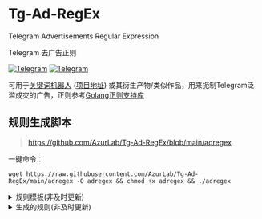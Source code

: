 
# Tg-Ad-RegEx
Telegram Advertisements Regular Expression 

Telegram 去广告正则

[![Telegram](https://img.shields.io/badge/discuss-Telegram-2EA9DF?style=flat-square)](https://t.me/joinchat/AAAAAFX2RjhGBMoU8lY7NA)
[![Telegram](https://img.shields.io/badge/channel-Telegram-2EA9DF?style=flat-square)](https://t.me/adregex)

可用于[关键词机器人](https://t.me/keyword_reply_bot) ([项目地址](https://github.com/zu1k/tg-keyword-reply-bot)) 或其衍生产物/类似作品，用来扼制Telegram泛滥成灾的广告，正则参考[Golang正则支持库](https://github.com/google/re2/wiki/Syntax)

## 规则生成脚本

> https://github.com/AzurLab/Tg-Ad-RegEx/blob/main/adregex

一键命令：

`wget https://raw.githubusercontent.com/AzurLab/Tg-Ad-RegEx/main/adregex -O adregex && chmod +x adregex && ./adregex`

<details>

<summary>规则模板(非及时更新)</summary>

## 双关键词匹配规则

### 规则模板：

`/add@keyword_reply_bot re:(?i:().*()|().*())===delete`

或 `/add (?i:().*()|().*())===delete`

(Golang限制，否则可以用`(?=.*())(?=.*()).*`)

### 关键词1

`广告|服务器|cdn|阿里云|腾讯云|高防|vps|独服|杜甫|引流|吸粉|增粉|加粉|关注|点赞|评论|电销|股民|资源|数据|博彩|亚博|棋牌|bc|菠菜|狗推|人事|兼职|招聘|招募|招代理|微信号|企业微信|QQ号|公众号|陌陌号|暗网|黑产|灰产|支付|四件套|黑卡|银行卡|对公|账户|公户|个户|私户|代收|代付|洗钱|资金|转账|usdt|套现|换汇|贷款|网贷|送货|跑分|卡商|卡王|查人|定位|开房|查档|社工|苹果签名|iOS签名|企业签名|莆田|手表|高仿|水鬼|租房|房源`

### 关键词2

`出|售|卖|收|咨询|点我|加我|点头像|dd|滴滴|私|v信|加v|\+v|vx|真人|实名|认证|解封|担保|专业|实力|高端|专供|供应|大量|批发|现货|货源|安排|菲|全新|一手|二手|团队|工作室`

## 单关键词匹配规则

### 规则模板

`/add@keyword_reply_bot re:(?i:())===delete`

或 `/add (?i:())===delete`

### 关键词

`^dd$|^滴滴$|^加v`

## 可疑文件规则

### 规则模板

`/add@keyword_reply_bot re:(?i:\.()$)===delete`

或 `/add (?i:\.()$)===delete`

### 关键词

`exe|cmd|scr|cpl|com|bat|vbs`

## 合并规则

### 规则模板

`/add@keyword_reply_bot re:(?i:().*()|().*()|()|\.()$)===delete`

或 `/add (?i:().*()|().*()|()|\.()$)===delete`

</details>

<details>

<summary>生成的规则(非及时更新)</summary>


### 无名V2机器人规则

为防止机器人错乱，这里列出的是指定无名V2机器人的版本，如需使用其他机器人，在命令开头自行指定其他机器人或不指定具体机器人即可

#### 文本消息规则

`/add@WuMingv2Bot (?i:(广告|业务|服务器|cdn|阿里云|腾讯云|高防|vps|独服|杜甫|平台|搭建|定制|推广|引流|拉[人群裙]|[群裙]发|[吸增加]粉|关注|点赞|评论|水军|活跃|(wz|僵尸)粉|(批量小|非小|[买卖]|微信|QQ|钉钉|公众|陌陌|探探)号|企业微信|电[商销]|股民|小群|博彩|菠菜|亚博|棋牌|bc|狗推|人事|兼职|招([人聘募]|代理)|暗网|资源|数据|[黑灰]产|支付|件套|(黑|银行|信用)卡|对公|[账公个私]户|代[收付发]|洗[钱米]|漂白|资金|转账|usdt|[回收出]u|套现|换汇|贷款|网贷|送货|跑分|赚钱|卡[商王]|查[询人车房户档]|定位|监听|人[鬼轨]|开房|社工|(苹果|iOS|企业)签名|火种|蓝标|注册|莆田|手表|高仿|[一1][比对][一1]|水鬼|租房|房源|[一二三]手).*(电报|tg|telegram|出(?!现)|售|卖|收|详[情询]|面交|需要|咨询|合作|[点加看找]我|点头像|dd|滴滴|联系|私|[v薇]信|[加\+][vq薇]|真[人实]|实名|认证|筛选|解封|担保|专[业供]|精准|实力|高端|正规|供应|大量|批发|[现有][货🔥]|货源|直出|安排|共济会|军火|假钞|偷渡|暗杀|走私|毒品|(?<!那)个人|团队|工作室|[卡咔]接|无押|押金|点位|[0-9]点|高价|免费(测试|试用)|出水|全球|每日更新|全新|原装|[一二三]手|菲)|(电报|tg|telegram|出(?!现)|售|卖|收|详[情询]|面交|需要|咨询|合作|[点加看找]我|点头像|dd|滴滴|联系|私|[v薇]信|[加\+][vq薇]|真[人实]|实名|认证|筛选|解封|担保|专[业供]|精准|实力|高端|正规|供应|大量|批发|[现有][货🔥]|货源|直出|安排|共济会|军火|假钞|偷渡|暗杀|走私|毒品|(?<!那)个人|团队|工作室|[卡咔]接|无押|押金|点位|[0-9]点|高价|免费(测试|试用)|出水|全球|每日更新|全新|原装|[一二三]手|菲).*(广告|业务|服务器|cdn|阿里云|腾讯云|高防|vps|独服|杜甫|平台|搭建|定制|推广|引流|拉[人群裙]|[群裙]发|[吸增加]粉|关注|点赞|评论|水军|活跃|(wz|僵尸)粉|(批量小|非小|[买卖]|微信|QQ|钉钉|公众|陌陌|探探)号|企业微信|电[商销]|股民|小群|博彩|菠菜|亚博|棋牌|bc|狗推|人事|兼职|招([人聘募]|代理)|暗网|资源|数据|[黑灰]产|支付|件套|(黑|银行|信用)卡|对公|[账公个私]户|代[收付发]|洗[钱米]|漂白|资金|转账|usdt|[回收出]u|套现|换汇|贷款|网贷|送货|跑分|赚钱|卡[商王]|查[询人车房户档]|定位|监听|人[鬼轨]|开房|社工|(苹果|iOS|企业)签名|火种|蓝标|注册|莆田|手表|高仿|[一1][比对][一1]|水鬼|租房|房源|[一二三]手)|(^(dd|滴滴|签到)$|小哥哥.*在(不在|吗)|需要.*联系|[v薇]信|^加v|水路.*往返))===疑似广告，已删除，如误删请联系 @Durovs_Legacy。&&小虎鲨疯了&&已击毙广告&&发广告的还能说话吗&&del=x=0、y=30`

#### 文件规则

`/add@WuMingv2Bot fname=(菲律宾|柬埔寨|金边|缅甸|诈骗|免 *费|下 *载|跳 *转|点 *击|打 *开|观 *看|片 *源|流畅|精 *品|视 *频|进 *群|土 *豪|啪|无 *套|内 *射|肛 *交|灌 *肠|鲍 *鱼|尤 *物|骚|嫩|母 *狗|SM|sm|[幼呦] *童|母 *子|人 *兽|学 *生|监控|记录|拍下|全过?程|经过|详情|警方|开枪|击毙|案件|残忍|虐待|血腥|曝光|流出|男子|身份|身亡|死者|(\.exe|cmd|com|bat|scr|cpl|vbs|cab|lzh|uue|(7|b|g|x)?z[0-9]?$))===可疑文件，警告1次，3次封禁&&小虎鲨疯了，警告1次，3次封禁&&adm=ban=300&&adm=warn=1&&del=x=0、y=15`

#### 昵称规则

`/add@WuMingv2Bot name=(^(在?菲)|^(1+|小?仙女)$|头像|资料|精准|全球|正规|水路|往返|特区|共富|国际|娱乐|开户|车队|免费|翻墙|梯子|中文|电报|tg|telegram|广告|业务|服务器|cdn|阿里云|腾讯云|高防|vps|独服|杜甫|平台|搭建|定制|推广|引流|拉[人群裙]|[群裙]发|[吸增加]粉|关注|点赞|评论|水军|活跃|(wz|僵尸)粉|(批量小|非小|[买卖]|微信|QQ|钉钉|公众|陌陌|探探)号|企业微信|电[商销]|股民|小群|博彩|菠菜|亚博|棋牌|bc|狗推|人事|兼职|招([人聘募]|代理)|暗网|资源|数据|[黑灰]产|支付|件套|(黑|银行|信用)卡|对公|[账公个私]户|代[收付发]|洗[钱米]|漂白|资金|转账|usdt|[回收出]u|套现|换汇|贷款|网贷|送货|跑分|赚钱|卡[商王]|查[询人车房户档]|定位|监听|人[鬼轨]|开房|社工|(苹果|iOS|企业)签名|火种|蓝标|注册|莆田|手表|高仿|[一1][比对][一1]|水鬼|租房|房源|[一二三]手)===可疑昵称，警告1次，3次封禁&&小虎鲨疯了，警告1次，3次封禁&&adm=ban=300&&adm=warn=1&&del=x=0、y=15`

### 其他规则

#### 机器人推广链接:

`/add@WuMingv2Bot (?i:bot\?start)===推广链接，警告1次，3次封禁&&小虎鲨疯了，警告1次，3次封禁&&adm=ban=300&&adm=warn=1&&del=x=0、y=15`

### 待补充

</details>
